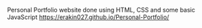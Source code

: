Personal Portfolio website done using HTML, CSS and some basic JavaScript
https://erakin027.github.io/Personal-Portfolio/
